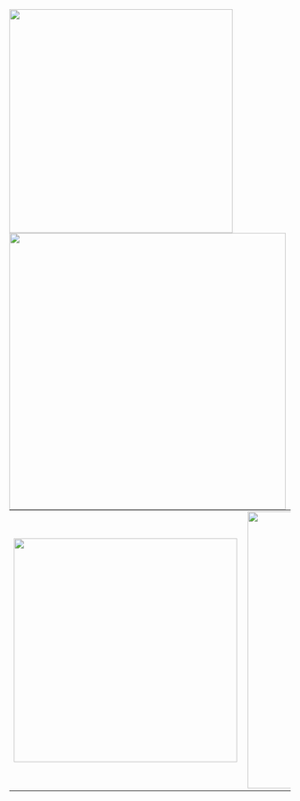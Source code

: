 <img width="400px" align="left" src="https://github-readme-stats.vercel.app/api/top-langs/?username=lucasbaitz&hide=html&layout=compact&theme=buefy" />  
<td><img width="495px" align="left" src="https://github-readme-stats.vercel.app/api?username=lucasbaitz&theme=buefy"/>  
<center>
<table>
    <tr>
        <td><img width="400px" align="left" src="https://github-readme-stats.vercel.app/api/top-langs/?username=lucasbaitz&hide=html&layout=compact&theme=buefy" /></td>
        <td><img width="495px" align="left" src="https://github-readme-stats.vercel.app/api?username=lucasbaitz&theme=buefy"/></td>
    </tr>   
</table>
</center>  

